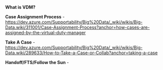 **What is VDM?**

**Case Assignment Process** - https://dev.azure.com/Supportability/Big%20Data/_wiki/wikis/Big-Data.wiki/311001/Case-Assignment-Process?anchor=how-cases-are-assigned-by-the-virtual-duty-manager

**Take A Case** - https://dev.azure.com/Supportability/Big%20Data/_wiki/wikis/Big-Data.wiki/289633/How-to-Take-a-Case-or-Collab?anchor=taking-a-case

**Handoff/FTS/Follow the Sun** -